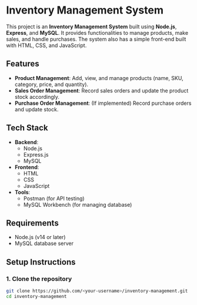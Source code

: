 # Inventory Management System

This project is an **Inventory Management System** built using **Node.js**, **Express**, and **MySQL**. It provides functionalities to manage products, make sales, and handle purchases. The system also has a simple front-end built with HTML, CSS, and JavaScript.

## Features

- **Product Management**: Add, view, and manage products (name, SKU, category, price, and quantity).
- **Sales Order Management**: Record sales orders and update the product stock accordingly.
- **Purchase Order Management**: (If implemented) Record purchase orders and update stock.

## Tech Stack

- **Backend**: 
  - Node.js
  - Express.js
  - MySQL
- **Frontend**:
  - HTML
  - CSS
  - JavaScript
- **Tools**:
  - Postman (for API testing)
  - MySQL Workbench (for managing database)

## Requirements

- Node.js (v14 or later)
- MySQL database server

## Setup Instructions

### 1. Clone the repository

```bash
git clone https://github.com/<your-username>/inventory-management.git
cd inventory-management
